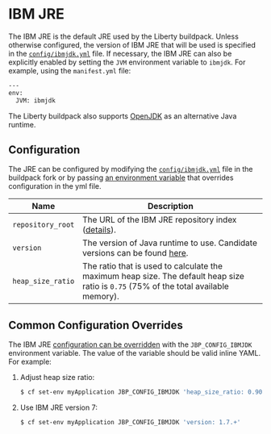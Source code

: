 # IBM JRE
The IBM JRE is the default JRE used by the Liberty buildpack. Unless otherwise configured, the version of IBM JRE that will be used is specified in the [`config/ibmjdk.yml`][] file. If necessary, the IBM JRE can also be explicitly enabled by setting the `JVM` environment variable to `ibmjdk`. For example, using the `manifest.yml` file:

```bash
---
env:
  JVM: ibmjdk
```

The Liberty buildpack also supports [OpenJDK](open-jdk.md) as an alternative Java runtime.

## Configuration

The JRE can be configured by modifying the [`config/ibmjdk.yml`][] file in the buildpack fork or by passing [an environment variable](configuration.md) that overrides configuration in the yml file. 

| Name | Description
| ---- | -----------
| `repository_root` | The URL of the IBM JRE repository index ([details][repositories]).
| `version` | The version of Java runtime to use.  Candidate versions can be found [here][index.yml].
| `heap_size_ratio` | The ratio that is used to calculate the maximum heap size. The default heap size ratio is `0.75` (75% of the total available memory).

## Common Configuration Overrides

The IBM JRE [configuration can be overridden](configuration.md) with the `JBP_CONFIG_IBMJDK` environment variable. The value of the variable should be valid inline YAML. For example:

1. Adjust heap size ratio:

   ```bash
   $ cf set-env myApplication JBP_CONFIG_IBMJDK 'heap_size_ratio: 0.90'
   ```

1. Use IBM JRE version 7:

   ```bash
   $ cf set-env myApplication JBP_CONFIG_IBMJDK 'version: 1.7.+'
   ```

[`config/ibmjdk.yml`]: ../config/ibmjdk.yml
[index.yml]: http://public.dhe.ibm.com/ibmdl/export/pub/software/websphere/wasdev/downloads/jre/index.yml
[repositories]: util-repositories.md

